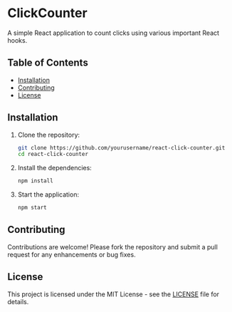 # ClickCounter
A simple React application to count clicks using various important React hooks. 

## Table of Contents
- [Installation](#installation)
- [Contributing](#contributing)
- [License](#license)

## Installation

1. Clone the repository:
    ```bash
    git clone https://github.com/yourusername/react-click-counter.git
    cd react-click-counter
    ```

2. Install the dependencies:
    ```bash
    npm install
    ```

3. Start the application:
    ```bash
    npm start
    ```

## Contributing

Contributions are welcome! Please fork the repository and submit a pull request for any enhancements or bug fixes.

## License

This project is licensed under the MIT License - see the [LICENSE](LICENSE) file for details.
